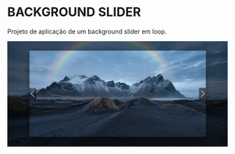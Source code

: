 # BACKGROUND SLIDER

Projeto de aplicação de um background slider em loop.

![Demonstração](assets/imgs/demo.png)
